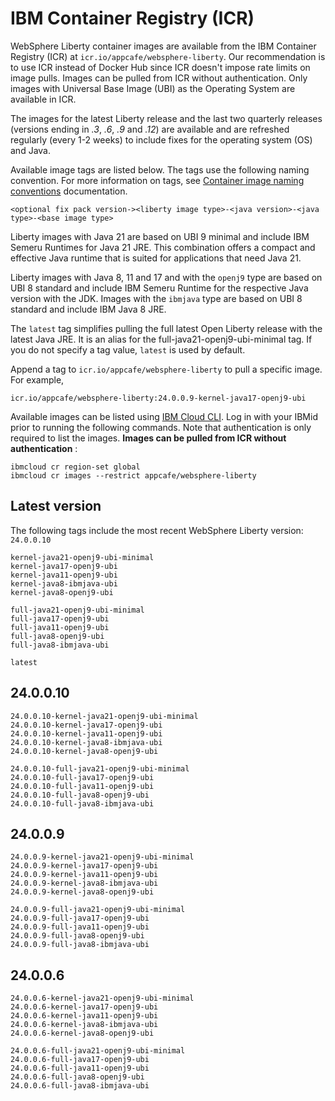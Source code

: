 
# IBM Container Registry (ICR)

WebSphere Liberty container images are available from the IBM Container Registry (ICR) at `icr.io/appcafe/websphere-liberty`. Our recommendation is to use ICR instead of Docker Hub since ICR doesn't impose rate limits on image pulls. Images can be pulled from ICR without authentication. Only images with Universal Base Image (UBI) as the Operating System are available in ICR.

The images for the latest Liberty release and the last two quarterly releases (versions ending in _.3_, _.6_, _.9_ and _.12_) are available and are refreshed regularly (every 1-2 weeks) to include fixes for the operating system (OS) and Java.

Available image tags are listed below. The tags use the following naming convention. For more information on tags, see [Container image naming conventions](https://www.ibm.com/docs/en/was-liberty/base?topic=images-liberty-container#cntr_r_images__imagename__title__1) documentation.
```
<optional fix pack version-><liberty image type>-<java version>-<java type>-<base image type>
```

Liberty images with Java 21 are based on UBI 9 minimal and include IBM Semeru Runtimes for Java 21 JRE. This combination offers a compact and effective Java runtime that is suited for applications that need Java 21.

Liberty images with Java 8, 11 and 17 and with the `openj9` type are based on UBI 8 standard and include IBM Semeru Runtime for the respective Java version with the JDK. Images with the `ibmjava` type are based on UBI 8 standard and include IBM Java 8 JRE.

The `latest` tag simplifies pulling the full latest Open Liberty release with the latest Java JRE. It is an alias for the full-java21-openj9-ubi-minimal tag. If you do not specify a tag value, `latest` is used by default.

Append a tag to `icr.io/appcafe/websphere-liberty` to pull a specific image. For example, 
```
icr.io/appcafe/websphere-liberty:24.0.0.9-kernel-java17-openj9-ubi
```

Available images can be listed using [IBM Cloud CLI](https://cloud.ibm.com/docs/cli?topic=cli-getting-started). Log in with your IBMid prior to running the following commands. Note that authentication is only required to list the images. **Images can be pulled from ICR without authentication** : 
```
ibmcloud cr region-set global 
ibmcloud cr images --restrict appcafe/websphere-liberty
```


## Latest version

The following tags include the most recent WebSphere Liberty version: `24.0.0.10` 

```
kernel-java21-openj9-ubi-minimal
kernel-java17-openj9-ubi
kernel-java11-openj9-ubi
kernel-java8-ibmjava-ubi
kernel-java8-openj9-ubi

full-java21-openj9-ubi-minimal
full-java17-openj9-ubi
full-java11-openj9-ubi
full-java8-openj9-ubi
full-java8-ibmjava-ubi

latest
```

## 24.0.0.10

```
24.0.0.10-kernel-java21-openj9-ubi-minimal
24.0.0.10-kernel-java17-openj9-ubi
24.0.0.10-kernel-java11-openj9-ubi
24.0.0.10-kernel-java8-ibmjava-ubi
24.0.0.10-kernel-java8-openj9-ubi

24.0.0.10-full-java21-openj9-ubi-minimal
24.0.0.10-full-java17-openj9-ubi
24.0.0.10-full-java11-openj9-ubi
24.0.0.10-full-java8-openj9-ubi
24.0.0.10-full-java8-ibmjava-ubi
```

## 24.0.0.9

```
24.0.0.9-kernel-java21-openj9-ubi-minimal
24.0.0.9-kernel-java17-openj9-ubi
24.0.0.9-kernel-java11-openj9-ubi
24.0.0.9-kernel-java8-ibmjava-ubi
24.0.0.9-kernel-java8-openj9-ubi

24.0.0.9-full-java21-openj9-ubi-minimal
24.0.0.9-full-java17-openj9-ubi
24.0.0.9-full-java11-openj9-ubi
24.0.0.9-full-java8-openj9-ubi
24.0.0.9-full-java8-ibmjava-ubi
```

## 24.0.0.6

```
24.0.0.6-kernel-java21-openj9-ubi-minimal
24.0.0.6-kernel-java17-openj9-ubi
24.0.0.6-kernel-java11-openj9-ubi
24.0.0.6-kernel-java8-ibmjava-ubi
24.0.0.6-kernel-java8-openj9-ubi

24.0.0.6-full-java21-openj9-ubi-minimal
24.0.0.6-full-java17-openj9-ubi
24.0.0.6-full-java11-openj9-ubi
24.0.0.6-full-java8-openj9-ubi
24.0.0.6-full-java8-ibmjava-ubi
```
